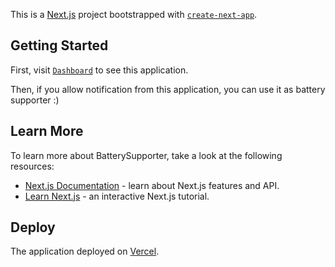This is a [Next.js](https://nextjs.org) project bootstrapped with [`create-next-app`](https://nextjs.org/docs/app/api-reference/cli/create-next-app).

## Getting Started

First, visit [`Dashboard`](https://battery-supporter-web-ver-2.vercel.app/#dashboard) to see this application.

Then, if you allow notification from this application, you can use it as battery supporter :)

## Learn More

To learn more about BatterySupporter, take a look at the following resources:

- [Next.js Documentation](https://nextjs.org/docs) - learn about Next.js features and API.
- [Learn Next.js](https://nextjs.org/learn) - an interactive Next.js tutorial.

## Deploy

The application deployed on [Vercel](https://vercel.com/home).
